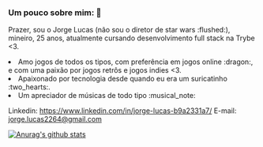 <style>
  title_color: "fe428e",
    icon_color: "f8d847",
    text_color: "a9fef7",
    bg_color: "141321",
  </Style>

### Um pouco sobre mim: 👋

<p>Prazer, sou o Jorge Lucas (não sou o diretor de star wars :flushed:), mineiro, 25 anos, atualmente cursando desenvolvimento full stack na Trybe <3.</p>
<li>Amo jogos de todos os tipos, com preferência em jogos online :dragon:, e com uma paixão por jogos retrôs e jogos indies <3.</li>
<li>Apaixonado por tecnologia desde quando eu era um suricatinho :two_hearts:.</li>
<li>Um apreciador de músicas de todo tipo :musical_note: </li>

Linkedin: https://www.linkedin.com/in/jorge-lucas-b9a2331a7/
E-mail: jorge.lucas2264@gmail.com

[![Anurag's github stats](https://github-readme-stats.vercel.app/api?username=JorgeLky)](https://github.com/anuraghazra/github-readme-stats)
